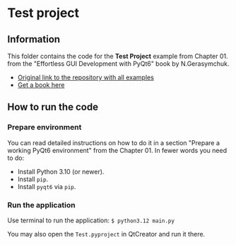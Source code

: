 # Test project

## Information

This folder contains the code for the **Test Project** example from Chapter 01. 
from the "Effortless GUI Development with PyQt6" book by N.Gerasymchuk.

- [Original link to the repository with all examples](https://github.com/PacktPublishing/Effortless-GUI-Development-with-PyQt6)
- [Get a book here](https://www.packtpub.com/)

## How to run the code

### Prepare environment

You can read detailed instructions on how to do it in a section 
"Prepare a working PyQt6 environment" from the Chapter 01.
In fewer words you need to do:

- Install Python 3.10 (or newer).
- Install `pip`.
- Install `pyqt6` via `pip`.

### Run the application

Use terminal to run the application: `$ python3.12 main.py`

You may also open the `Test.pyproject` in QtCreator and run it there.
